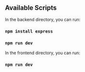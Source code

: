 
## Available Scripts

In the backend directory, you can run:

### `npm install express` 
### `npm run dev`

In the frontend directory, you can run:
### `npm run dev`





